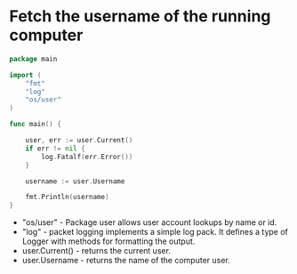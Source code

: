 # Fetch the username of the running computer

```Go
package main

import (
	"fmt"
	"log"
	"os/user"
)

func main() {

	user, err := user.Current()
	if err != nil {
		log.Fatalf(err.Error())
	}

	username := user.Username

	fmt.Println(username)
}
```

- "os/user" - Package user allows user account lookups by name or id.
- "log" - packet logging implements a simple log pack. It defines a type of Logger with methods for formatting the output.
- user.Current() - returns the current user.
- user.Username - returns the name of the computer user.
